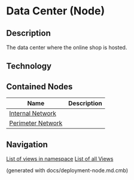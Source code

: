 # Data Center (Node)
## Description
The data center where the online shop is hosted.

## Technology


## Contained Nodes
Name | Description 
---|---
[Internal Network](../../../../software-development/architecture/example/monolith/internal-network.md) | 
[Perimeter Network](../../../../software-development/architecture/example/monolith/perimeter-network.md) | 


## Navigation
[List of views in namespace](./views-in-namespace.md)
[List of all Views](../../../../views.md)

(generated with docs/deployment-node.md.cmb)
